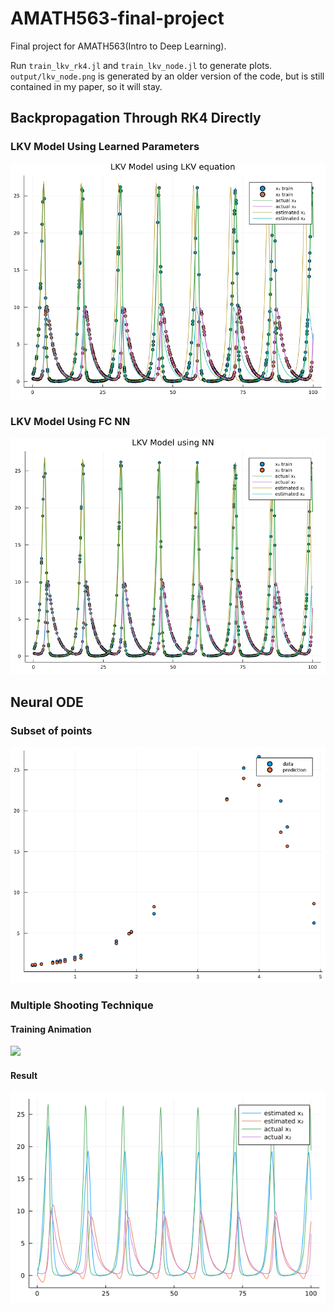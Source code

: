 # AMATH563-final-project
Final project for AMATH563(Intro to Deep Learning).

Run `train_lkv_rk4.jl` and `train_lkv_node.jl` to generate plots.
`output/lkv_node.png` is generated by an older version of the code, but is still contained in my paper, so it will stay.

## Backpropagation Through RK4 Directly
### LKV Model Using Learned Parameters
![](output/lkv_model_lkv_equation.png)

### LKV Model Using FC NN 
![](output/lkv_model_nn.png)

## Neural ODE
### Subset of points
![](output/lkv_node.png)

### Multiple Shooting Technique
#### Training Animation
![](output/multiple_shooting.gif)

#### Result
![](output/lkv_multiple_shoot.png)